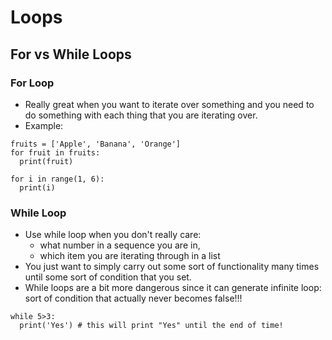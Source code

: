 # Loops
## For vs While Loops
### For Loop
- Really great when you want to iterate over something and you need to do something with each thing that you are iterating over.
- Example:
```
fruits = ['Apple', 'Banana', 'Orange']
for fruit in fruits:
  print(fruit)

for i in range(1, 6):
  print(i)
```
### While Loop
- Use while loop when you don't really care:
  - what number in a sequence you are in, 
  - which item you are iterating through in a list
- You just want to simply carry out some sort of functionality many times until some sort of condition that you set.
- While loops are a bit more dangerous since it can generate infinite loop: sort of condition that actually never becomes false!!!
```
while 5>3:
  print('Yes') # this will print "Yes" until the end of time!
```